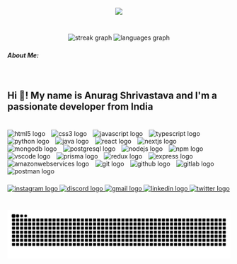 <br clear="both">

<div align="center">
  <img height="559" src="https://i.pinimg.com/originals/39/c4/06/39c40664e3245b04ea8f5c035cbd5c8a.gif"  />
</div>

###

<br clear="both">

<div align="center">
  <img src="https://streak-stats.demolab.com?user=Shrivastava-Anurag&locale=en&mode=daily&theme=slateorange&hide_border=false&border_radius=5" height="166" alt="streak graph"  />
  <img src="https://github-readme-stats.vercel.app/api/top-langs?username=Shrivastava-Anurag&locale=en&hide_title=false&layout=compact&card_width=320&langs_count=6&theme=slateorange&hide_border=false" height="167" alt="languages graph"  />
</div>

###

<h5 align="left">About Me:</h5>

###

<br clear="both">

<h2 align="left">Hi 👋! My name is Anurag Shrivastava and I'm a passionate developer from India</h2>

###

<br clear="both">

<div align="left">
  <img src="https://img.shields.io/badge/HTML5-E34F26?logo=html5&logoColor=white&style=for-the-badge" height="35" alt="html5 logo"  />
  <img width="6" />
  <img src="https://img.shields.io/badge/CSS3-1572B6?logo=css3&logoColor=white&style=for-the-badge" height="35" alt="css3 logo"  />
  <img width="6" />
  <img src="https://img.shields.io/badge/JavaScript-F7DF1E?logo=javascript&logoColor=black&style=for-the-badge" height="35" alt="javascript logo"  />
  <img width="6" />
  <img src="https://img.shields.io/badge/TypeScript-3178C6?logo=typescript&logoColor=white&style=for-the-badge" height="35" alt="typescript logo"  />
  <img width="6" />
  <img src="https://img.shields.io/badge/Python-3776AB?logo=python&logoColor=white&style=for-the-badge" height="35" alt="python logo"  />
  <img width="6" />
  <img src="https://skillicons.dev/icons?i=java" height="35" alt="java logo"  />
  <img width="6" />
  <img src="https://img.shields.io/badge/React-61DAFB?logo=react&logoColor=black&style=for-the-badge" height="35" alt="react logo"  />
  <img width="6" />
  <img src="https://img.shields.io/badge/Next.js-000000?logo=nextdotjs&logoColor=white&style=for-the-badge" height="35" alt="nextjs logo"  />
  <img width="6" />
  <img src="https://img.shields.io/badge/MongoDB-47A248?logo=mongodb&logoColor=white&style=for-the-badge" height="35" alt="mongodb logo"  />
  <img width="6" />
  <img src="https://img.shields.io/badge/PostgreSQL-4169E1?logo=postgresql&logoColor=white&style=for-the-badge" height="35" alt="postgresql logo"  />
  <img width="6" />
  <img src="https://img.shields.io/badge/Node.js-339933?logo=nodedotjs&logoColor=white&style=for-the-badge" height="35" alt="nodejs logo"  />
  <img width="6" />
  <img src="https://img.shields.io/badge/npm-CB3837?logo=npm&logoColor=white&style=for-the-badge" height="35" alt="npm logo"  />
  <img width="6" />
  <img src="https://img.shields.io/badge/Visual Studio Code-007ACC?logo=visualstudiocode&logoColor=white&style=for-the-badge" height="35" alt="vscode logo"  />
  <img width="6" />
  <img src="https://img.shields.io/badge/Prisma-2D3748?logo=prisma&logoColor=white&style=for-the-badge" height="35" alt="prisma logo"  />
  <img width="6" />
  <img src="https://img.shields.io/badge/Redux-764ABC?logo=redux&logoColor=white&style=for-the-badge" height="35" alt="redux logo"  />
  <img width="6" />
  <img src="https://img.shields.io/badge/Express-000000?logo=express&logoColor=white&style=for-the-badge" height="35" alt="express logo"  />
  <img width="6" />
  <img src="https://img.shields.io/badge/Amazon AWS-232F3E?logo=amazonaws&logoColor=white&style=for-the-badge" height="35" alt="amazonwebservices logo"  />
  <img width="6" />
  <img src="https://img.shields.io/badge/Git-F05032?logo=git&logoColor=white&style=for-the-badge" height="35" alt="git logo"  />
  <img width="6" />
  <img src="https://img.shields.io/badge/GitHub-181717?logo=github&logoColor=white&style=for-the-badge" height="35" alt="github logo"  />
  <img width="6" />
  <img src="https://img.shields.io/badge/GitLab-FC6D26?logo=gitlab&logoColor=black&style=for-the-badge" height="35" alt="gitlab logo"  />
  <img width="6" />
  <img src="https://img.shields.io/badge/Postman-FF6C37?logo=postman&logoColor=black&style=for-the-badge" height="35" alt="postman logo"  />
</div>

###

<div align="left">
  <a href="https://www.instagram.com/anurag._.shrivastava" target="_blank">
    <img src="https://img.shields.io/static/v1?message=Instagram&logo=instagram&label=&color=d7ab5c&logoColor=white&labelColor=&style=flat" height="35" alt="instagram logo"  />
  </a>
  <a href="skull._.crusher" target="_blank">
    <img src="https://img.shields.io/static/v1?message=Discord&logo=discord&label=&color=d7ab5c&logoColor=white&labelColor=&style=flat" height="35" alt="discord logo"  />
  </a>
  <a href="anuragbd28012003@gmail.com" target="_blank">
    <img src="https://img.shields.io/static/v1?message=Gmail&logo=gmail&label=&color=d7ab5c&logoColor=white&labelColor=&style=flat" height="35" alt="gmail logo"  />
  </a>
  <a href="https://www.linkedin.com/in/shriv-anurag/" target="_blank">
    <img src="https://img.shields.io/static/v1?message=LinkedIn&logo=linkedin&label=&color=d7ab5c&logoColor=white&labelColor=&style=flat" height="35" alt="linkedin logo"  />
  </a>
  <a href="https://x.com/shriv_anurag" target="_blank">
    <img src="https://img.shields.io/static/v1?message=Twitter&logo=twitter&label=&color=d7ab5c&logoColor=white&labelColor=&style=flat" height="35" alt="twitter logo"  />
  </a>
</div>

###


###

<br clear="both">

<img src="https://raw.githubusercontent.com/Shrivastava-Anurag/Shrivastava-Anurag/output/snake.svg" alt="Snake animation" />

###
